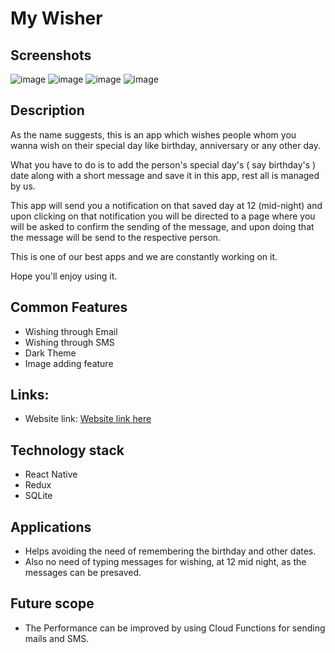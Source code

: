 # My Wisher


## Screenshots

![image](https://play-lh.googleusercontent.com/sT9Li9ChQFaecaXY5qgKO7WhmD7xx2-MWQLt4K8RDEbx_YO-XlfBa7OjQzk0W1bLyNo=w720-h310-rw)
![image](https://play-lh.googleusercontent.com/1GcF86n2j_nCjfdLL9YDG6jhA_yRS7FnhcQjxxt-_-aqlC24ay7OvPq5qB-KbPKE4w=w720-h310-rw)
![image](https://play-lh.googleusercontent.com/lQ81-5tauStJeSfOIZJrclvh9cf4ZUQEp990ZQ1-eJyzfTm1n3CFmQ56xBxiPJhVKcGX=w720-h310-rw)
![image](https://play-lh.googleusercontent.com/vll2HyIuyJrwon27bAwS6wsKeZFnINQrJ3JInvxyc-4hoHz-wccKixHf61r2SvJgsew=w720-h310-rw)

## Description

As the name suggests, this is an app which wishes people whom you wanna wish on their special day like birthday, anniversary or any other day.

What you have to do is to add the person's special day's ( say birthday's ) date along with a short message and save it in this app, rest all is managed by us.

This app will send you a notification on that saved day at 12 (mid-night) and upon clicking on that notification you will be directed to a page where you will be asked to confirm the sending of the message, and upon doing that the message will be send to the respective person.

This is one of our best apps and we are constantly working on it.

Hope you'll enjoy using it.


## Common Features

- Wishing through Email
- Wishing through SMS
- Dark Theme
- Image adding feature

## Links:

- Website link: [Website link here](https://bit.ly/my-wisher)

## Technology stack

- React Native
- Redux
- SQLite

## Applications

- Helps avoiding the need of remembering the birthday and other dates.
- Also no need of typing messages for wishing, at 12 mid night, as the messages can be presaved.

## Future scope

- The Performance can be improved by using Cloud Functions for sending mails and SMS.

